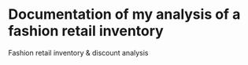 # Documentation of my analysis of a fashion retail inventory
Fashion retail inventory &amp;  discount analysis

